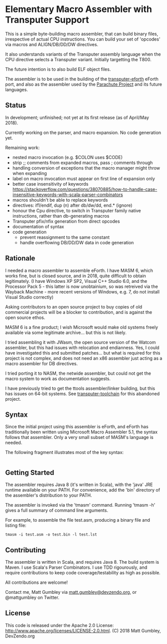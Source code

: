 Elementary Macro Assembler with Transputer Support
==================================================
This is a simple byte-building macro assembler, that can build binary files,
irrespective of actual CPU instructions. You can build your set of 'opcodes'
via macros and ALIGN/DB/DD/DW directives.

It also understands variants of the Transputer assembly language when the CPU
directive selects a Transputer variant. Initially targetting the T800.

The future intention is to also build ELF object files.

The assembler is to be used in the building of the
[transputer-eforth](https://bitbucket.org/devzendo/transputer-eforth) eForth
port, and also as the assembler used by the [Parachute
Project](https://devzendo.github.io/parachute) and its future languages.

Status
------
In development; unfinished; not yet at its first release (as of April/May 2018).

Currently working on the parser, and macro expansion. No code generation yet.

Remaining work:

* nested macro invocation (e.g. $COLON uses $CODE)
* strip ;; comments from expanded macros, pass ; comments through
* handling conversion of exceptions that the macro manager might throw when expanding
* label on macro invocation must appear on first line of expansion only
* better case insensitivity of keywords https://stackoverflow.com/questions/38070885/how-to-handle-case-insensitive-keywords-with-scala-parser-combinators
* macros shouldn't be able to replace keywords
* directives: if1/endif, dup (n) after db/dw/dd, end.* (ignore)
* honour the Cpu directive, to switch in Transputer family native instructions, rather than db-generating macros
* Transputer pfix/nfix generation from direct opcodes
* documentation of syntax
* code generation
  * prevent reassignment to the same constant
  * handle overflowing DB/DD/DW data in code generation

Rationale
---------
I needed a macro assembler to assemble eForth. I have MASM 6, which works fine,
but is closed source, and in 2018, quite difficult to obtain legitimately. (I
have Windows XP SP2, Visual C++ Studio 6.0, and the Processor Pack 5 - this
latter is now unobtainium, so was retreived via the Wayback Machine - more
recent versions of Windows, e.g. 7, do not install Visual Studio correctly)

Asking contributors to an open source project to buy copies of old commercial
projects will be a blocker to contribution, and is against the open source
ethos. 

MASM 6 is a fine product; I wish Microsoft would make old systems freely available
via some legitimate archive... but this is not likely.

I tried assembling it with JWasm, the open source version of the Watcom
assembler, but this had issues with relocation and endianness. Yes, I could have
investigated this and submitted patches... but what is required for this project
is not complex, and does not need an x86 assembler just acting as a macro
assembler for DB directives.

I tried porting it to NASM, the netwide assembler, but could not get the macro
system to work as documentation suggests.

I have previously tried to get the ttools assembler/linker building, but this
has issues on 64-bit systems. See 
[transputer-toolchain](https://bitbucket.org/devzendo/transputer-toolchain) for
this abandoned project.


Syntax
------
Since the initial project using this assembler is eForth, and eForth has
traditionally been written using Microsoft Macro Assembler 5.1, the syntax
follows that assembler. Only a very small subset of MASM's language is needed.

The following fragment illustrates most of the key syntax:
```
```

Getting Started
----------------
The assembler requires Java 8 (it's written in Scala), with the 'java' JRE
runtime available on your PATH. For convenience, add the 'bin' directory of the
assembler's distribution to your PATH.

The assembler is invoked via the 'tmasm' command. Running 'tmasm -h' gives a
full summary of command line arguments.

For example, to assemble the file test.asm, producing a binary file and listing
file:

```
tmasm -i test.asm -o test.bin -l test.lst
```

Contributing
------------
The assembler is written in Scala, and requires Java 8. The build system is
Maven. I use Scala's Parser Combinators. I use TDD rigourously, and require
contributions to keep code coverage/testability as high as possible. 

All contributions are welcome!

Contact me, Matt Gumbley via matt.gumbley@devzendo.org, or @mattgumbley on
Twitter.


License
-------
This code is released under the Apache 2.0 License: http://www.apache.org/licenses/LICENSE-2.0.html.
(C) 2018 Matt Gumbley, DevZendo.org

